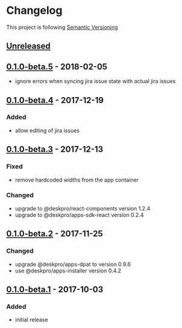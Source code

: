 # Changelog

This project is following [Semantic Versioning](http://semver.org)

## [Unreleased][]

## [0.1.0-beta.5][] - 2018-02-05

 - ignore errors when syncing jira issue state with actual jira issues

## [0.1.0-beta.4][] - 2017-12-19

### Added

 - allow editing of jira issues

## [0.1.0-beta.3][] - 2017-12-13

### Fixed

 - remove hardcoded widths from the app container

### Changed  
 - upgrade to @deskpro/react-components version 1.2.4
 - upgrade to @deskpro/apps-sdk-react version 0.2.4

## [0.1.0-beta.2][] - 2017-11-25

### Changed

- upgrade @deskpro/apps-dpat to version 0.9.6
- use @deskpro/apps-installer version 0.4.2


## [0.1.0-beta.1][] - 2017-10-03

### Added

 - initial release
 
[Unreleased]: https://github.com/DeskproApps/jira/compare/v0.1.0-beta.5...HEAD
[0.1.0-beta.5]: https://github.com/DeskproApps/jira/compare/v0.1.0-beta.4...v0.1.0-beta.5
[0.1.0-beta.4]: https://github.com/DeskproApps/jira/compare/v0.1.0-beta.3...v0.1.0-beta.4
[0.1.0-beta.3]: https://github.com/DeskproApps/jira/compare/v0.1.0-beta.2...v0.1.0-beta.3
[0.1.0-beta.2]: https://github.com/DeskproApps/jira/compare/v0.1.0-beta.1...v0.1.0-beta.2
[0.1.0-beta.1]: https://github.com/DeskproApps/jira/compare/master...v0.1.0-beta.1
